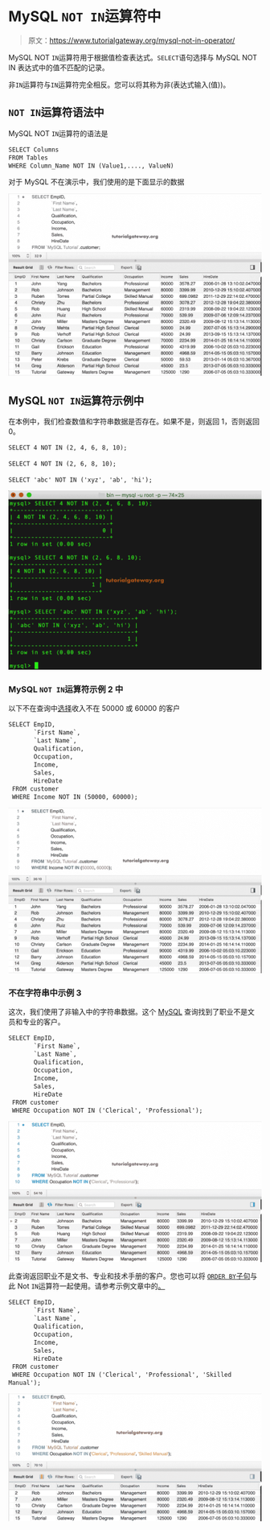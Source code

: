 # MySQL `NOT IN`运算符中

> 原文：<https://www.tutorialgateway.org/mysql-not-in-operator/>

MySQL NOT `IN`运算符用于根据值检查表达式。`SELECT`语句选择与 MySQL NOT IN 表达式中的值不匹配的记录。

非`IN`运算符与`IN`运算符完全相反。您可以将其称为非(表达式输入(值))。

## `NOT IN`运算符语法中

MySQL NOT `IN`运算符的语法是

```
SELECT Columns
FROM Tables
WHERE Column_Name NOT IN (Value1,...., ValueN) 
```

对于 MySQL 不在演示中，我们使用的是下面显示的数据

![MySQL NOT IN Operator 0](img/3640cd1ee3dbbff3e650b5e59b676b1c.png)

## MySQL `NOT IN`运算符示例中

在本例中，我们检查数值和字符串数据是否存在。如果不是，则返回 1，否则返回 0。

```
SELECT 4 NOT IN (2, 4, 6, 8, 10);

SELECT 4 NOT IN (2, 6, 8, 10);

SELECT 'abc' NOT IN ('xyz', 'ab', 'hi'); 
```

![MySQL NOT IN Operator 1](img/187552db950f1bc38ed7b578b24a4821.png)

### MySQL `NOT IN`运算符示例 2 中

以下不在查询中[选择](https://www.tutorialgateway.org/mysql-select-statement/)收入不在 50000 或 60000 的客户

```
SELECT EmpID, 
       `First Name`,
       `Last Name`,
       Qualification,
       Occupation,
       Income,
       Sales,
       HireDate
 FROM customer
 WHERE Income NOT IN (50000, 60000);
```

![MySQL NOT IN Operator 2](img/ab5d68188f9524bf3cfde760472443b4.png)

### 不在字符串中示例 3

这次，我们使用了非输入中的字符串数据。这个 [MySQL](https://www.tutorialgateway.org/mysql-tutorial/) 查询找到了职业不是文员和专业的客户。

```
SELECT EmpID, 
       `First Name`,
       `Last Name`,
       Qualification,
       Occupation,
       Income,
       Sales,
       HireDate
 FROM customer
 WHERE Occupation NOT IN ('Clerical', 'Professional');
```

![MySQL NOT IN Operator 3](img/a6e6e75ca4375fdd3aa518e50da4f7cd.png)

此查询返回职业不是文书、专业和技术手册的客户。您也可以将 [`ORDER BY`子句](https://www.tutorialgateway.org/mysql-order-by/)与此 Not `IN`运算符一起使用。请参考示例文章中的[。](https://www.tutorialgateway.org/mysql-in-operator/)

```
SELECT EmpID, 
       `First Name`,
       `Last Name`,
       Qualification,
       Occupation,
       Income,
       Sales,
       HireDate
 FROM customer
 WHERE Occupation NOT IN ('Clerical', 'Professional', 'Skilled Manual');
```

![MySQL NOT IN Operator 4](img/3f456f108425224cf602d2a28d0093fd.png)